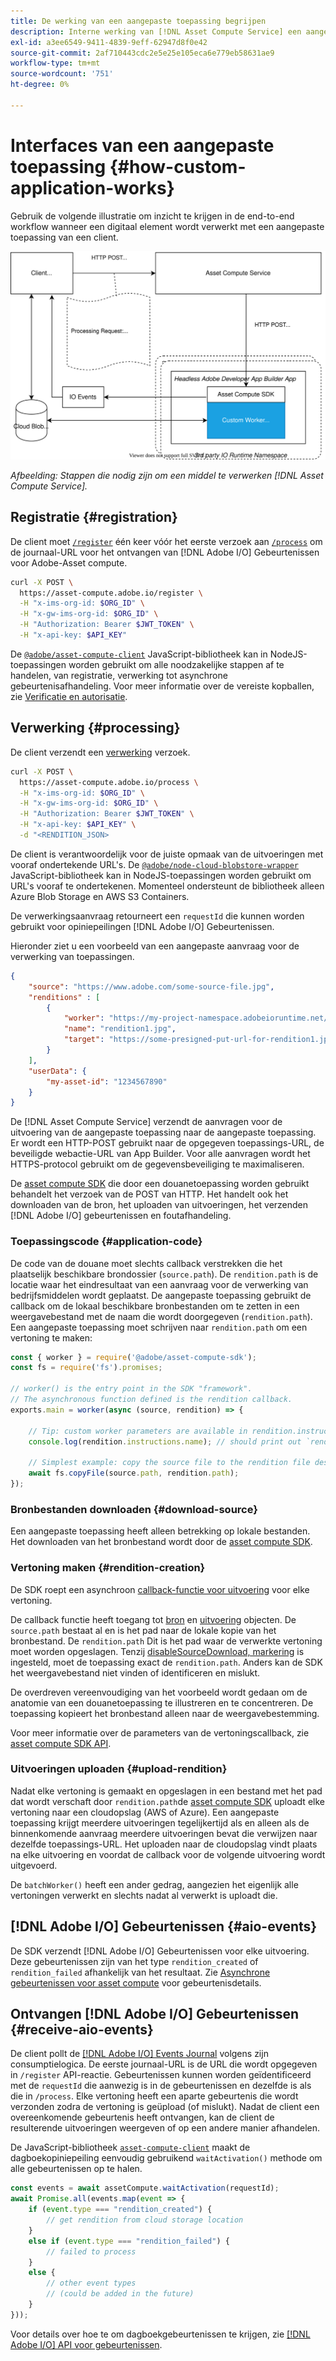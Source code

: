 ```yaml
---
title: De werking van een aangepaste toepassing begrijpen
description: Interne werking van [!DNL Asset Compute Service] een aangepaste toepassing om te begrijpen hoe deze werkt.
exl-id: a3ee6549-9411-4839-9eff-62947d8f0e42
source-git-commit: 2af710443cdc2e5e25e105eca6e779eb58631ae9
workflow-type: tm+mt
source-wordcount: '751'
ht-degree: 0%

---
```


# Interfaces van een aangepaste toepassing {#how-custom-application-works}

Gebruik de volgende illustratie om inzicht te krijgen in de end-to-end workflow wanneer een digitaal element wordt verwerkt met een aangepaste toepassing van een client.

![Aangepaste workflow voor toepassingen](assets/customworker.svg)

*Afbeelding: Stappen die nodig zijn om een middel te verwerken [!DNL Asset Compute Service].*

## Registratie {#registration}

De client moet [`/register`](api.md#register) één keer vóór het eerste verzoek aan [`/process`](api.md#process-request) om de journaal-URL voor het ontvangen van [!DNL Adobe I/O] Gebeurtenissen voor Adobe-Asset compute.

```sh
curl -X POST \
  https://asset-compute.adobe.io/register \
  -H "x-ims-org-id: $ORG_ID" \
  -H "x-gw-ims-org-id: $ORG_ID" \
  -H "Authorization: Bearer $JWT_TOKEN" \
  -H "x-api-key: $API_KEY"
```

De [`@adobe/asset-compute-client`](https://github.com/adobe/asset-compute-client#usage) JavaScript-bibliotheek kan in NodeJS-toepassingen worden gebruikt om alle noodzakelijke stappen af te handelen, van registratie, verwerking tot asynchrone gebeurtenisafhandeling. Voor meer informatie over de vereiste kopballen, zie [Verificatie en autorisatie](api.md).

## Verwerking {#processing}

De client verzendt een [verwerking](api.md#process-request) verzoek.

```sh
curl -X POST \
  https://asset-compute.adobe.io/process \
  -H "x-ims-org-id: $ORG_ID" \
  -H "x-gw-ims-org-id: $ORG_ID" \
  -H "Authorization: Bearer $JWT_TOKEN" \
  -H "x-api-key: $API_KEY" \
  -d "<RENDITION_JSON>
```

De client is verantwoordelijk voor de juiste opmaak van de uitvoeringen met vooraf ondertekende URL&#39;s. De [`@adobe/node-cloud-blobstore-wrapper`](https://github.com/adobe/node-cloud-blobstore-wrapper#presigned-urls) JavaScript-bibliotheek kan in NodeJS-toepassingen worden gebruikt om URL&#39;s vooraf te ondertekenen. Momenteel ondersteunt de bibliotheek alleen Azure Blob Storage en AWS S3 Containers.

De verwerkingsaanvraag retourneert een `requestId` die kunnen worden gebruikt voor opiniepeilingen [!DNL Adobe I/O] Gebeurtenissen.

Hieronder ziet u een voorbeeld van een aangepaste aanvraag voor de verwerking van toepassingen.

```json
{
    "source": "https://www.adobe.com/some-source-file.jpg",
    "renditions" : [
        {
            "worker": "https://my-project-namespace.adobeioruntime.net/api/v1/web/my-namespace-version/my-worker",
            "name": "rendition1.jpg",
            "target": "https://some-presigned-put-url-for-rendition1.jpg",
        }
    ],
    "userData": {
        "my-asset-id": "1234567890"
    }
}
```

De [!DNL Asset Compute Service] verzendt de aanvragen voor de uitvoering van de aangepaste toepassing naar de aangepaste toepassing. Er wordt een HTTP-POST gebruikt naar de opgegeven toepassings-URL, de beveiligde webactie-URL van App Builder. Voor alle aanvragen wordt het HTTPS-protocol gebruikt om de gegevensbeveiliging te maximaliseren.

De [asset compute SDK](https://github.com/adobe/asset-compute-sdk#adobe-asset-compute-worker-sdk) die door een douanetoepassing worden gebruikt behandelt het verzoek van de POST van HTTP. Het handelt ook het downloaden van de bron, het uploaden van uitvoeringen, het verzenden [!DNL Adobe I/O] gebeurtenissen en foutafhandeling.

<!-- TBD: Add the application diagram. -->

### Toepassingscode {#application-code}

De code van de douane moet slechts callback verstrekken die het plaatselijk beschikbare brondossier (`source.path`). De `rendition.path` is de locatie waar het eindresultaat van een aanvraag voor de verwerking van bedrijfsmiddelen wordt geplaatst. De aangepaste toepassing gebruikt de callback om de lokaal beschikbare bronbestanden om te zetten in een weergavebestand met de naam die wordt doorgegeven (`rendition.path`). Een aangepaste toepassing moet schrijven naar `rendition.path` om een vertoning te maken:

```javascript
const { worker } = require('@adobe/asset-compute-sdk');
const fs = require('fs').promises;

// worker() is the entry point in the SDK "framework".
// The asynchronous function defined is the rendition callback.
exports.main = worker(async (source, rendition) => {

    // Tip: custom worker parameters are available in rendition.instructions.
    console.log(rendition.instructions.name); // should print out `rendition.jpg`.

    // Simplest example: copy the source file to the rendition file destination so as to transfer the asset as is without processing.
    await fs.copyFile(source.path, rendition.path);
});
```

### Bronbestanden downloaden {#download-source}

Een aangepaste toepassing heeft alleen betrekking op lokale bestanden. Het downloaden van het bronbestand wordt door de [asset compute SDK](https://github.com/adobe/asset-compute-sdk#adobe-asset-compute-worker-sdk).

### Vertoning maken {#rendition-creation}

De SDK roept een asynchroon [callback-functie voor uitvoering](https://github.com/adobe/asset-compute-sdk#rendition-callback-for-worker-required) voor elke vertoning.

De callback functie heeft toegang tot [bron](https://github.com/adobe/asset-compute-sdk#source) en [uitvoering](https://github.com/adobe/asset-compute-sdk#rendition) objecten. De `source.path` bestaat al en is het pad naar de lokale kopie van het bronbestand. De `rendition.path` Dit is het pad waar de verwerkte vertoning moet worden opgeslagen. Tenzij [disableSourceDownload, markering](https://github.com/adobe/asset-compute-sdk#worker-options-optional) is ingesteld, moet de toepassing exact de `rendition.path`. Anders kan de SDK het weergavebestand niet vinden of identificeren en mislukt.

De overdreven vereenvoudiging van het voorbeeld wordt gedaan om de anatomie van een douanetoepassing te illustreren en te concentreren. De toepassing kopieert het bronbestand alleen naar de weergavebestemming.

Voor meer informatie over de parameters van de vertoningscallback, zie [asset compute SDK API](https://github.com/adobe/asset-compute-sdk#api-details).

### Uitvoeringen uploaden {#upload-rendition}

Nadat elke vertoning is gemaakt en opgeslagen in een bestand met het pad dat wordt verschaft door `rendition.path`de [asset compute SDK](https://github.com/adobe/asset-compute-sdk#adobe-asset-compute-worker-sdk) uploadt elke vertoning naar een cloudopslag (AWS of Azure). Een aangepaste toepassing krijgt meerdere uitvoeringen tegelijkertijd als en alleen als de binnenkomende aanvraag meerdere uitvoeringen bevat die verwijzen naar dezelfde toepassings-URL. Het uploaden naar de cloudopslag vindt plaats na elke uitvoering en voordat de callback voor de volgende uitvoering wordt uitgevoerd.

De `batchWorker()` heeft een ander gedrag, aangezien het eigenlijk alle vertoningen verwerkt en slechts nadat al verwerkt is uploadt die.

## [!DNL Adobe I/O] Gebeurtenissen {#aio-events}

De SDK verzendt [!DNL Adobe I/O] Gebeurtenissen voor elke uitvoering. Deze gebeurtenissen zijn van het type `rendition_created` of `rendition_failed` afhankelijk van het resultaat. Zie [Asynchrone gebeurtenissen voor asset compute](api.md#asynchronous-events) voor gebeurtenisdetails.

## Ontvangen [!DNL Adobe I/O] Gebeurtenissen {#receive-aio-events}

De client pollt de [[!DNL Adobe I/O] Events Journal](https://www.adobe.io/apis/experienceplatform/events/ioeventsapi.html#/Journaling) volgens zijn consumptielogica. De eerste journaal-URL is de URL die wordt opgegeven in `/register` API-reactie. Gebeurtenissen kunnen worden geïdentificeerd met de `requestId` die aanwezig is in de gebeurtenissen en dezelfde is als die in `/process`. Elke vertoning heeft een aparte gebeurtenis die wordt verzonden zodra de vertoning is geüpload (of mislukt). Nadat de client een overeenkomende gebeurtenis heeft ontvangen, kan de client de resulterende uitvoeringen weergeven of op een andere manier afhandelen.

De JavaScript-bibliotheek [`asset-compute-client`](https://github.com/adobe/asset-compute-client#usage) maakt de dagboekopiniepeiling eenvoudig gebruikend `waitActivation()` methode om alle gebeurtenissen op te halen.

```javascript
const events = await assetCompute.waitActivation(requestId);
await Promise.all(events.map(event => {
    if (event.type === "rendition_created") {
        // get rendition from cloud storage location
    }
    else if (event.type === "rendition_failed") {
        // failed to process
    }
    else {
        // other event types
        // (could be added in the future)
    }
}));
```

Voor details over hoe te om dagboekgebeurtenissen te krijgen, zie [[!DNL Adobe I/O] API voor gebeurtenissen](https://www.adobe.io/apis/experienceplatform/events/ioeventsapi.html#!adobedocs/adobeio-events/master/events-api-reference.yaml).

<!-- TBD:
* Illustration of the controls/data flow.
* Basic overview, in text and not code, of how an application works.
-->
